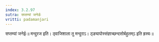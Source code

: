 ```yaml
---
index: 3.2.97
sutra: सप्तम्यां जनेर्डः
vritti: padamanjari
---
```


 सप्तम्यां जनेईः॥ मन्दुरज इति। ठ्वाजिशाला तु मन्दुराऽ। ठ्ङ्यापोस्संज्ञाच्छन्दसोर्बहुलम्ऽ इति ह्रस्वः॥